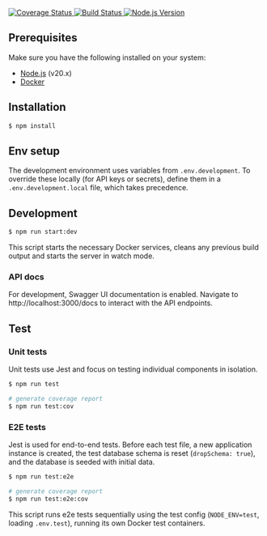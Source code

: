 <p>
  <a href="https://coveralls.io/github/eduard-cc/flair-api?branch=main">
    <img src="https://coveralls.io/repos/github/eduard-cc/flair-api/badge.svg?branch=main" alt="Coverage Status" />
  </a>
  <a href="https://github.com/eduard-cc/flair-api/actions">
    <img src="https://github.com/eduard-cc/flair-api/actions/workflows/ci.yml/badge.svg" alt="Build Status" />
  </a>
  <a href="https://nodejs.org/">
    <img src="https://img.shields.io/badge/node.js-20.x-brightgreen" alt="Node.js Version" />
  </a>
</p>

## Prerequisites

Make sure you have the following installed on your system:

- [Node.js](https://nodejs.org/) (v20.x)
- [Docker](https://www.docker.com/)

## Installation

```bash
$ npm install
```

## Env setup

The development environment uses variables from `.env.development`. To override these locally (for API keys or secrets), define them in a `.env.development.local` file, which takes precedence.

## Development

```bash
$ npm run start:dev
```

This script starts the necessary Docker services, cleans any previous build output and starts the server in watch mode.

### API docs

For development, Swagger UI documentation is enabled. Navigate to http://localhost:3000/docs to interact with the API endpoints.

## Test

### Unit tests

Unit tests use Jest and focus on testing individual components in isolation.

```bash
$ npm run test

# generate coverage report
$ npm run test:cov
```

### E2E tests

Jest is used for end-to-end tests. Before each test file, a new application instance is created, the test database schema is reset (`dropSchema: true`), and the database is seeded with initial data.

```bash
$ npm run test:e2e

# generate coverage report
$ npm run test:e2e:cov
```

This script runs e2e tests sequentially using the test config (`NODE_ENV=test`, loading `.env.test`), running its own Docker test containers.

